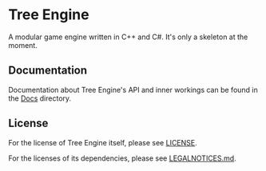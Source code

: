 # Tree Engine

A modular game engine written in C++ and C#. It's only a skeleton at the moment.

## Documentation

Documentation about Tree Engine's API and inner workings can be found in the [Docs](/Docs/) directory.

## License

For the license of Tree Engine itself, please see [LICENSE](/LICENSE).

For the licenses of its dependencies, please see [LEGALNOTICES.md](/LEGALNOTICES.md).
